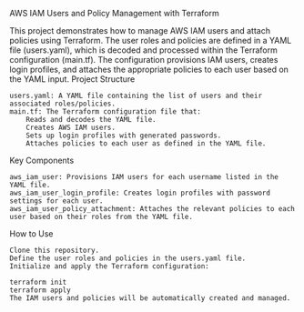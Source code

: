 AWS IAM Users and Policy Management with Terraform

This project demonstrates how to manage AWS IAM users and attach policies using Terraform. The user roles and policies are defined in a YAML file (users.yaml), which is decoded and processed within the Terraform configuration (main.tf). The configuration provisions IAM users, creates login profiles, and attaches the appropriate policies to each user based on the YAML input.
Project Structure

    users.yaml: A YAML file containing the list of users and their associated roles/policies.
    main.tf: The Terraform configuration file that:
        Reads and decodes the YAML file.
        Creates AWS IAM users.
        Sets up login profiles with generated passwords.
        Attaches policies to each user as defined in the YAML file.

Key Components

    aws_iam_user: Provisions IAM users for each username listed in the YAML file.
    aws_iam_user_login_profile: Creates login profiles with password settings for each user.
    aws_iam_user_policy_attachment: Attaches the relevant policies to each user based on their roles from the YAML file.

How to Use

    Clone this repository.
    Define the user roles and policies in the users.yaml file.
    Initialize and apply the Terraform configuration:

    terraform init
    terraform apply
    The IAM users and policies will be automatically created and managed.